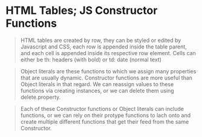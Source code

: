 # HTML Tables; JS Constructor Functions

> HTML tables are created by row, they can be styled or edited by Javascript and CSS, each row is appended inside the table parent, and each cell is appended inside its respective row element. Cells can either be th: headers (with bold) or td: date (normal text)

> Object literals are these functions to which we assign many properties that are usually dynamic. Constructor functions are more useful than Object literals in that regard. We can reassign values to these functions via creating instances, or we can delete them using delete.property.

> Each of these Constructor functions or Object literals can include functions, or we can rely on their protype functions to lach onto and create multiple different functions that get their feed from the same Constructor.